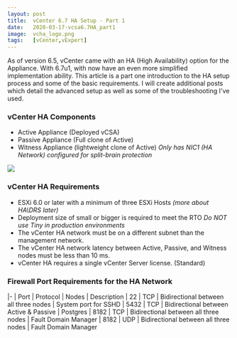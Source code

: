 ```yaml
---
layout: post
title:  vCenter 6.7 HA Setup - Part 1
date:   2020-03-17-vcsa6.7HA_part1
image:  vcha_logo.png
tags:   [vCenter,vExpert]
---
```

As of version 6.5, vCenter came with an HA (High Availability) option for the Appliance. With 6.7u1, with now have an even more simplified implementation ability. This article is a part one introduction to the HA setup process and some of the basic requirements. I will create additional posts which detail the advanced setup as well as some of the troubleshooting I've used.

<h3>vCenter HA Components</h3>

- Active Appliance (Deployed vCSA)
- Passive Appliance (Full clone of Active)
- Witness Appliance (lightweight clone of Active)
    <i>Only has NIC1 (HA Network) configured for split-brain protection </i>

![]({{site.baseurl}}/img/vcha_logo_basic.png)

<h3>vCenter HA Requirements</h3>

- ESXi 6.0 or later with a minimum of three ESXi Hosts <i>(more about HA\DRS later)</i>
- Deployment size of small or bigger is required to meet the RTO
    <i>Do NOT use Tiny in production environments</i>
- The vCenter HA network must be on a different subnet than the management network.
- The vCenter HA network latency between Active, Passive, and Witness nodes must be less than 10 ms.
- vCenter HA requires a single vCenter Server license. (Standard)

<h3>Firewall Port Requirements for the HA Network</h3>

|-
| Port | Protocol | Nodes | Description
| 22 | TCP | Bidirectional between all three nodes | System port for SSHD
| 5432 | TCP | Bidirectional between Active & Passive | Postgres
| 8182 | TCP | Bidirectional between all three nodes | Fault Domain Manager
| 8182 | UDP | Bidirectional between all three nodes | Fault Domain Manager
